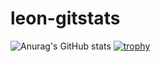 # leon-gitstats
![Anurag's GitHub stats](https://github-readme-stats.vercel.app/api?username=leonchangzhy&show_icons=true&theme=radical)
[![trophy](https://github-profile-trophy.vercel.app/?username=leonchangzhy&theme=onedark)](https://github.com/ryo-ma/github-profile-trophy)
